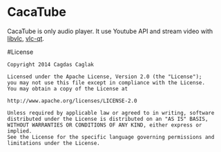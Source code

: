 CacaTube
===============
CacaTube is only audio player. It use Youtube API and stream video with [libvlc](https://github.com/videolan/vlc), [vlc-qt](https://github.com/ntadej/vlc-qt).

#License

    Copyright 2014 Cagdas Caglak
     
    Licensed under the Apache License, Version 2.0 (the "License");
    you may not use this file except in compliance with the License.
    You may obtain a copy of the License at
     
    http://www.apache.org/licenses/LICENSE-2.0
     
    Unless required by applicable law or agreed to in writing, software
    distributed under the License is distributed on an "AS IS" BASIS,
    WITHOUT WARRANTIES OR CONDITIONS OF ANY KIND, either express or implied.
    See the License for the specific language governing permissions and
    limitations under the License.
